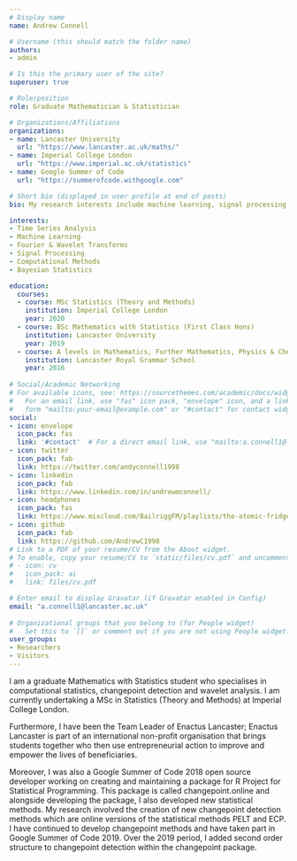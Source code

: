 ```yaml
---
# Display name
name: Andrew Connell 

# Username (this should match the folder name)
authors:
- admin

# Is this the primary user of the site?
superuser: true

# Role/position
role: Graduate Mathematician & Statistician

# Organizations/Affiliations
organizations:
- name: Lancaster University
  url: "https://www.lancaster.ac.uk/maths/"
- name: Imperial College London
  url: "https://www.imperial.ac.uk/statistics"
- name: Google Summer of Code
  url: "https://summerofcode.withgoogle.com"

# Short bio (displayed in user profile at end of posts)
bio: My research interests include machine learning, signal processing and time series analysis.

interests:
- Time Series Analysis
- Machine Learning
- Fourier & Wavelet Transforms
- Signal Processing
- Computational Methods
- Bayesian Statistics

education:
  courses:
  - course: MSc Statistics (Theory and Methods)
    institution: Imperial College London
    year: 2020
  - course: BSc Mathematics with Statistics (First Class Hons)
    institution: Lancaster University
    year: 2019
  - course: A levels in Mathematics, Further Mathematics, Physics & Chemistry
    institution: Lancaster Royal Grammar School
    year: 2016
    
# Social/Academic Networking
# For available icons, see: https://sourcethemes.com/academic/docs/widgets/#icons
#   For an email link, use "fas" icon pack, "envelope" icon, and a link in the
#   form "mailto:your-email@example.com" or "#contact" for contact widget.
social:
- icon: envelope
  icon_pack: fas
  link: '#contact'  # For a direct email link, use "mailto:a.connell1@lancaster.ac.uk".
- icon: twitter
  icon_pack: fab
  link: https://twitter.com/andyconnell1998
- icon: linkedin
  icon_pack: fab
  link: https://www.linkedin.com/in/andrewmconnell/
- icon: headphones
  icon_pack: fas
  link: https://www.mixcloud.com/BailriggFM/playlists/the-atomic-fridge/
- icon: github
  icon_pack: fab
  link: https://github.com/AndrewC1998
# Link to a PDF of your resume/CV from the About widget.
# To enable, copy your resume/CV to `static/files/cv.pdf` and uncomment the lines below.  
# - icon: cv
#   icon_pack: ai
#   link: files/cv.pdf

# Enter email to display Gravatar (if Gravatar enabled in Config)
email: "a.connell1@lancaster.ac.uk"
  
# Organizational groups that you belong to (for People widget)
#   Set this to `[]` or comment out if you are not using People widget.  
user_groups:
- Researchers
- Visitors
---
```


I am a graduate Mathematics with Statistics student who specialises in computational statistics, changepoint detection and wavelet analysis. I am currently undertaking a MSc in Statistics (Theory and Methods) at Imperial College London.

Furthermore, I have been the Team Leader of Enactus Lancaster; Enactus Lancaster is part of an international non-profit organisation that brings students together who then use entrepreneurial action to improve and empower the lives of beneficiaries.

Moreover, I was also a Google Summer of Code 2018 open source developer working on creating and maintaining a package for R Project for Statistical Programming. This package is called changepoint.online and alongside developing the package, I also developed new statistical methods. My research involved the creation of new changepoint detection methods which are online versions of the statistical methods PELT and ECP. I have continued to develop changepoint methods and have taken part in Google Summer of Code 2019. Over the 2019 period, I added second order structure to changepoint detection within the changepoint package.
